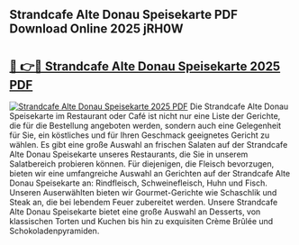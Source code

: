 ## Strandcafe Alte Donau Speisekarte PDF Download Online 2025 jRH0W

# <h2><a href="http://gc8gbc.nevu.top/?p=Strandcafe+Alte+Donau+Speisekarte">🔗 👉🔴 Strandcafe Alte Donau Speisekarte 2025 PDF</a></h2>

[![Strandcafe Alte Donau Speisekarte 2025 PDF](https://i.imgur.com/dBaPXMq.png)](http://gc8gbc.nevu.top/?p=Strandcafe+Alte+Donau+Speisekarte)
Die Strandcafe Alte Donau Speisekarte im Restaurant oder Café ist nicht nur eine Liste der Gerichte, die für die Bestellung angeboten werden, sondern auch eine Gelegenheit für Sie, ein köstliches und für Ihren Geschmack geeignetes Gericht zu wählen. Es gibt eine große Auswahl an frischen Salaten auf der Strandcafe Alte Donau Speisekarte unseres Restaurants, die Sie in unserem Salatbereich probieren können. Für diejenigen, die Fleisch bevorzugen, bieten wir eine umfangreiche Auswahl an Gerichten auf der Strandcafe Alte Donau Speisekarte an: Rindfleisch, Schweinefleisch, Huhn und Fisch. Unseren Auserwählten bieten wir Gourmet-Gerichte wie Schaschlik und Steak an, die bei lebendem Feuer zubereitet werden. Unsere Strandcafe Alte Donau Speisekarte bietet eine große Auswahl an Desserts, von klassischen Torten und Kuchen bis hin zu exquisiten Crème Brûlée und Schokoladenpyramiden.
